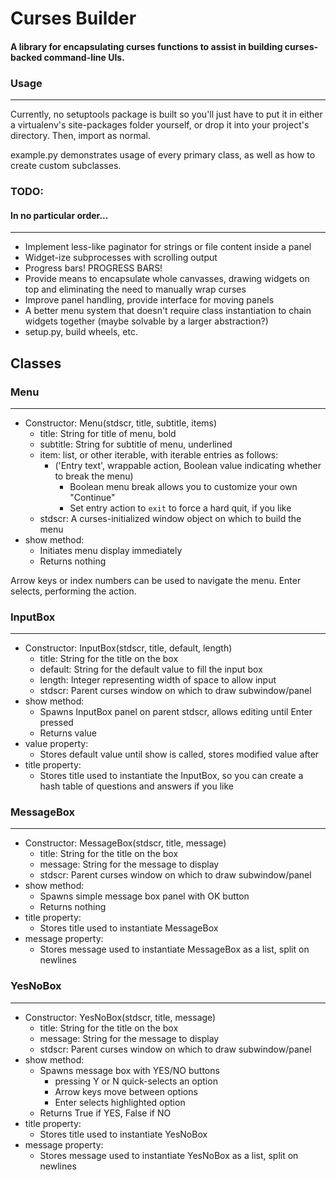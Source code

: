 # Curses Builder
#### A library for encapsulating curses functions to assist in building curses-backed command-line UIs.

### Usage
---
Currently, no setuptools package is built so you'll just have to put it in either a virtualenv's site-packages folder yourself, or drop it into your project's directory. Then, import as normal.

example.py demonstrates usage of every primary class, as well as how to create custom subclasses.

### TODO:
#### In no particular order...
---
- Implement less-like paginator for strings or file content inside a panel
- Widget-ize subprocesses with scrolling output
- Progress bars! PROGRESS BARS!
- Provide means to encapsulate whole canvasses, drawing widgets on top and eliminating the need to manually wrap curses
- Improve panel handling, provide interface for moving panels
- A better menu system that doesn't require class instantiation to chain widgets together (maybe solvable by a larger abstraction?)
- setup.py, build wheels, etc.

## Classes
### Menu
---
- Constructor: Menu(stdscr, title, subtitle, items)
  - title: String for title of menu, bold
  - subtitle: String for subtitle of menu, underlined
  - item: list, or other iterable, with iterable entries as follows:
    - ('Entry text', wrappable action, Boolean value indicating whether to break the menu)
      - Boolean menu break allows you to customize your own "Continue"
      - Set entry action to `exit` to force a hard quit, if you like
  - stdscr: A curses-initialized window object on which to build the menu
- show method:
  - Initiates menu display immediately
  - Returns nothing

Arrow keys or index numbers can be used to navigate the menu. Enter selects, performing the action.

### InputBox
---
- Constructor: InputBox(stdscr, title, default, length)
  - title: String for the title on the box
  - default: String for the default value to fill the input box
  - length: Integer representing width of space to allow input
  - stdscr: Parent curses window on which to draw subwindow/panel
- show method:
  - Spawns InputBox panel on parent stdscr, allows editing until Enter pressed
  - Returns value
- value property:
  - Stores default value until show is called, stores modified value after
- title property:
  - Stores title used to instantiate the InputBox, so you can create a hash table of questions and answers if you like

### MessageBox
---
- Constructor: MessageBox(stdscr, title, message)
  - title: String for the title on the box
  - message: String for the message to display
  - stdscr: Parent curses window on which to draw subwindow/panel
- show method:
  - Spawns simple message box panel with OK button
  - Returns nothing
- title property:
  - Stores title used to instantiate MessageBox
- message property:
  - Stores message used to instantiate MessageBox as a list, split on newlines

### YesNoBox
---
- Constructor: YesNoBox(stdscr, title, message)
  - title: String for the title on the  box
  - message: String for the message to display
  - stdscr: Parent curses window on which to draw subwindow/panel
- show method:
  - Spawns message box with YES/NO buttons
    - pressing Y or N quick-selects an option
    - Arrow keys move between options
    - Enter selects highlighted option
  - Returns True if YES, False if NO
- title property:
  - Stores title used to instantiate YesNoBox
- message property:
  - Stores message used to instantiate YesNoBox as a list, split on newlines

